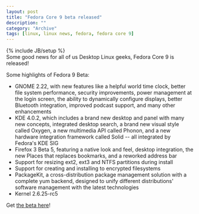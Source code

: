```yaml
--- 
layout: post 
title: "Fedora Core 9 beta released"
description: ""
category: "Archive"
tags: [linux, linux news, fedora, fedora core 9]
---
```

{% include JB/setup %}  
Some good news for all of us Desktop Linux geeks, Fedora Core 9 is released!

Some highlights of Fedora 9 Beta:

* GNOME 2.22, with new features like a helpful world time clock, better
file system performance, security improvements, power management at the
login screen, the ability to dynamically configure displays, better
Bluetooth integration, improved podcast support, and many other
enhancements
* KDE 4.0.2, which includes a brand new desktop and panel with many new
concepts, integrated desktop search, a brand new visual style called
Oxygen, a new multimedia API called Phonon, and a new hardware
integration framework called Solid -- all integrated by Fedora's KDE SIG
* Firefox 3 Beta 5, featuring a native look and feel, desktop
integration, the new Places that replaces bookmarks, and a reworked
address bar
* Support for resizing ext2, ext3 and NTFS partitions during install
* Support for creating and installing to encrypted filesystems
* PackageKit, a cross-distribution package management solution with a
complete yum backend, designed to unify different distributions'
software management with the latest technologies
* Kernel 2.6.25-rc5

Get <a href="http://fedoraproject.org/get-prerelease">the beta here</a>!
